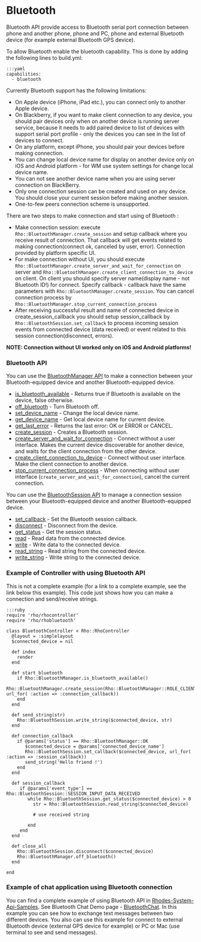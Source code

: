 # Bluetooth

Bluetooth API provide access to Bluetooth serial port connection between phone and another phone, phone and PC, phone and external Bluetooth device (for example external Bluetooth GPS device).

To allow Bluetooth enable the bluetooth capability. This is done by adding the following lines to build.yml:

	:::yaml
	capabilities:
	  - bluetooth

Currently Bluetooth support has the following limitations:

* On Apple device (iPhone, iPad etc.), you can connect only to another Apple device.
* On Blackberry, if you want to make client connection to any device, you should pair devices only when on another device is running server service, because it needs to add paired device to list of devices with support serial port profile - only the devices you can see in the list of devices to connect.
* On any platform, except iPhone, you should pair your devices before making connection.
* You can change local device name for display on another device only on iOS and Android platform - for WM use system settings for change local device name.
* You can not see another device name when you are using server connection on BlackBerry.
* Only one connection session can be created and used on any device. You should close your current session before making another session.
* One-to-few peers connection scheme is unsupported.

There are two steps to make connection and start using of Bluetooth :

* Make connection session: execute `Rho::BluetoothManager.create_session` and setup callback where you receive result of connection. That callback will get events related to making connection(connect ok, canceled by user, error). Connection provided by platform specific UI.
* For make connection without UI, you should execute `Rho::BluetoothManager.create_server_and_wait_for_connection` on server and `Rho::BluetoothManager.create_client_connection_to_device` on client. On client you should specify server name(display name - not Bluetooth ID!) for connect. Specify callback - callback have the same parameters with `Rho::BluetoothManager.create_session`.  You can cancel connection process by `Rho::BluetoothManager.stop_current_connection_process`
* After receiving successful result and name of connected device in create_session_callback you should setup session_callback by `Rho::BluetoothSession.set_callback` to process incoming session events from connected device (data received) or event related to this session connection(disconnect, errors).

**NOTE: Connection without UI worked only on iOS and Android platforms!**

### Bluetooth API

You can use the [BluetoothManager API](../rhodesapi/bluetoothmanager-api) to make a connection between your Bluetooth-equipped device and another Bluetooth-equipped device.

 * [is_bluetooth_available](../rhodesapi/bluetoothmanager-api#isbluetoothavailable) - Returns true if Bluetooth is available on the device, false otherwise.
 * [off_bluetooth](../rhodesapi/bluetoothmanager-api#offbluetooth) - Turn Bluetooth off.
 * [set_device_name](../rhodesapi/bluetoothmanager-api#setdevicename) - Change the local device name.
 * [get_device_name](../rhodesapi/bluetoothmanager-api#getdevicename) - Get local device name for current device.
 * [get_last_error](../rhodesapi/bluetoothmanager-api#getlasterror) - Returns the last error: OK or ERROR or CANCEL.
 * [create_session](../rhodesapi/bluetoothmanager-api#createsession) - Creates a Bluetooth session.
 * [create_server_and_wait_for_connection](../rhodesapi/bluetoothmanager-api#createserverandwaitforconnection) - Connect without a user interface. Makes the current device discoverable for another device, and waits for the client connection from the other device.
 * [create_client_connection_to_device](../rhodesapi/bluetoothmanager-api#createclientconnectiontodevice) - Connect without user interface. Make the client connection to another device.
 * [stop_current_connection_process](../rhodesapi/bluetoothmanager-api#stopcurrentconnectionprocess) - When connecting without user interface (`create_server_and_wait_for_connection`), cancel the current connection.

You can use the [BluetoothSession API](../rhodesapi/bluetoothsession-api) to manage a connection session between your Bluetooth-equipped device and another Bluetooth-equipped device.

 * [set_callback](../rhodesapi/bluetoothsession-api#setcallback) - Set the Bluetooth session callback.
 * [disconnect](../rhodesapi/bluetoothsession-api#disconnect) - Disconnect from the device.
 * [get_status](../rhodesapi/bluetoothsession-api#getstatus) - Get the session status.
 * [read](../rhodesapi/bluetoothsession-api#read) - Read data from the connected device.
 * [write](../rhodesapi/bluetoothsession-api#write) - Write data to the connected device.
 * [read_string](../rhodesapi/bluetoothsession-api#readstring) - Read string from the connected device.
 * [write_string](../rhodesapi/bluetoothsession-api#writestring) - Write string to the connected device.

### Example of Controller with using Bluetooth API

This is not a complete example (for a link to a complete example, see the link below this example). This code just shows how you can make a connection and send/receive strings.<a id="bluetooth-ex" />

	:::ruby
	require 'rho/rhocontroller'
	require 'rho/rhobluetooth'

	class BluetoothController < Rho::RhoController
	  @layout = :simplelayout
	  $connected_device = nil
  
	  def index
	    render
	  end

	  def start_bluetooth
	    if Rho::BluetoothManager.is_bluetooth_available()
	      Rho::BluetoothManager.create_session(Rho::BluetoothManager::ROLE_CLIENT, url_for( :action => :connection_callback))
	    end
	  end

	  def send_string(str)
	    Rho::BluetoothSession.write_string($connected_device, str)
	  end

	  def connection_callback 
	    if @params['status'] == Rho::BluetoothManager::OK
	       $connected_device = @params['connected_device_name']
	       Rho::BluetoothSession.set_callback($connected_device, url_for( :action => :session_callback))
	       send_string('Hello friend !')
	    end
	  end 

	  def session_callback
	     if @params['event_type'] == Rho::BluetoothSession::SESSION_INPUT_DATA_RECEIVED
	        while Rho::BluetoothSession.get_status($connected_device) > 0
	          str = Rho::BluetoothSession.read_string($connected_device)
        
	          # use received string
           
	        end
	     end
	  end

	  def close_all
	    Rho::BluetoothSession.disconnect($connected_device)
	    Rho::BluetoothManager.off_bluetooth()
	  end
      
	end

### Example of chat application using Bluetooth connection

You can find a complete example of using Bluetooth API in [Rhodes-System-Api-Samples](http://github.com/rhomobile/rhodes-system-api-samples). See Bluetooth Chat Demo page - [BluetoothChat](http://github.com/rhomobile/rhodes-system-api-samples/tree/master/app/BluetoothChat/). In this example you can see how to exchange text messages between two different devices. You also can use this example for connect to external Bluetooth device (external GPS device for example) or PC or Mac (use terminal to see and send messages).
